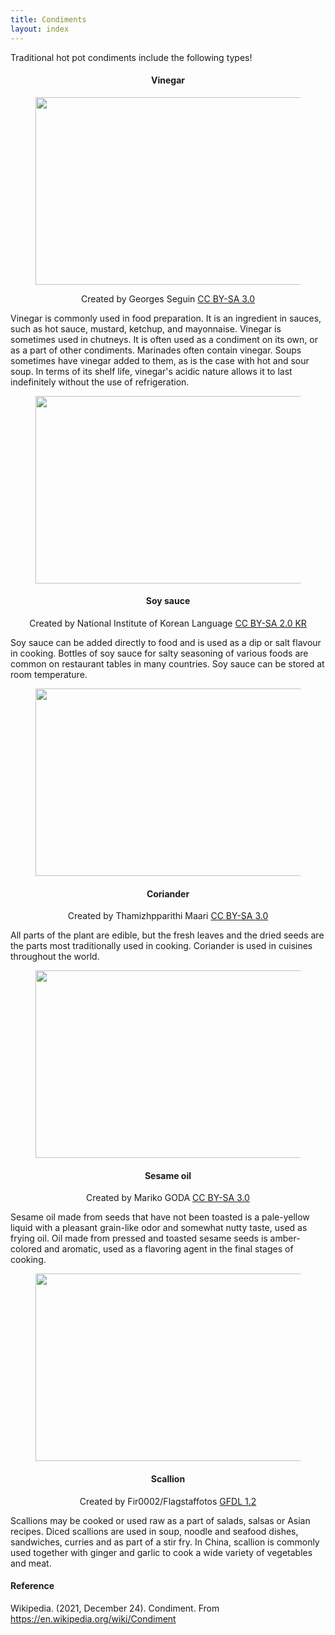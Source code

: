 ```yaml
---
title: Condiments
layout: index
---
```


<p> 
    Traditional hot pot condiments include the following types! 
</p>

<h4 style="text-align: center"> Vinegar </h4>
<figure style="text-align: center">
<img src="https://upload.wikimedia.org/wikipedia/commons/c/c3/Eguilles_20110828_14.jpg" width="425" height="300" />
</figure>

<p style="text-align: center">Created by Georges Seguin <a href="https://creativecommons.org/licenses/by-sa/3.0">CC BY-SA 3.0</a></p>
<p>
Vinegar is commonly used in food preparation. It is an ingredient in sauces, such as hot sauce, mustard, ketchup, and mayonnaise. Vinegar is sometimes used in chutneys. It is often used as a condiment on its own, or as a part of other condiments. Marinades often contain vinegar. Soups sometimes have vinegar added to them, as is the case with hot and sour soup. In terms of its shelf life, vinegar's acidic nature allows it to last indefinitely without the use of refrigeration.
</p>

<figure style="text-align: center">
<img src="https://upload.wikimedia.org/wikipedia/commons/6/63/Soy_sauce_2.jpg" width="425" height="300"/>
</figure> <h4 style="text-align: center"> Soy sauce </h4><p style="text-align: center"> Created by National Institute of Korean Language <a href="https://creativecommons.org/licenses/by-sa/2.0/kr/deed.en"> CC BY-SA 2.0 KR </a></p>
<p>
Soy sauce can be added directly to food and is used as a dip or salt flavour in cooking. Bottles of soy sauce for salty seasoning of various foods are common on restaurant tables in many countries. Soy sauce can be stored at room temperature.
</p>

<figure style="text-align: center">
<img src="https://upload.wikimedia.org/wikipedia/commons/5/51/A_scene_of_Coriander_leaves.JPG" width="425" height="300" />
</figure><h4 style="text-align: center">Coriander</h4><p style="text-align: center">Created by Thamizhpparithi Maari <a href="https://creativecommons.org/licenses/by-sa/3.0/">CC BY-SA 3.0</a></p>
<p>
All parts of the plant are edible, but the fresh leaves and the dried seeds are the parts most traditionally used in cooking. Coriander is used in cuisines throughout the world.
</p>

<figure style="text-align: center">
<img src="https://upload.wikimedia.org/wikipedia/commons/0/0a/Sesame_oil.jpg" width="425" height="300" />
</figure><h4 style="text-align: center">Sesame oil</h4><p style="text-align: center">Created by Mariko GODA <a href="https://creativecommons.org/licenses/by-sa/3.0/">CC BY-SA 3.0</a></p>
<p>
Sesame oil made from seeds that have not been toasted is a pale-yellow liquid with a pleasant grain-like odor and somewhat nutty taste, used as frying oil. Oil made from pressed and toasted sesame seeds is amber-colored and aromatic, used as a flavoring agent in the final stages of cooking.
</p>

<figure style="text-align: center">
<img src="https://upload.wikimedia.org/wikipedia/commons/4/41/Spring_onion.jpg" width="425" height="300" />
</figure><h4 style="text-align: center">Scallion</h4><p style="text-align: center">Created by Fir0002/Flagstaffotos <a href="http://www.gnu.org/licenses/old-licenses/fdl-1.2.html">GFDL 1.2</a></p>
<p>
Scallions may be cooked or used raw as a part of salads, salsas or Asian recipes. Diced scallions are used in soup, noodle and seafood dishes, sandwiches, curries and as part of a stir fry. In China, scallion is commonly used together with ginger and garlic to cook a wide variety of vegetables and meat.
</p>

<h4>Reference</h4>
<p>Wikipedia. (2021, December 24). Condiment. From <a href=" https://en.wikipedia.org/wiki/Condiment">https://en.wikipedia.org/wiki/Condiment</a></p>
